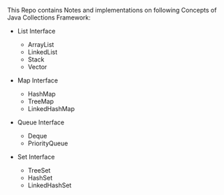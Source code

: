 This Repo contains Notes and implementations on following Concepts of Java Collections Framework:
    
- List Interface
  - ArrayList
  - LinkedList
  - Stack
  - Vector


- Map Interface
  - HashMap
  - TreeMap
  - LinkedHashMap


- Queue Interface
  - Deque
  - PriorityQueue


- Set Interface
  - TreeSet
  - HashSet
  - LinkedHashSet